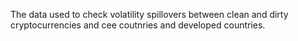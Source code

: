 The data used to check volatility spillovers between clean and dirty cryptocurrencies and cee coutnries and developed countries.

